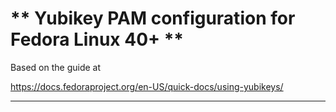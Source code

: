# ** Yubikey PAM configuration for Fedora Linux 40+ **



Based on the guide at

https://docs.fedoraproject.org/en-US/quick-docs/using-yubikeys/

---
